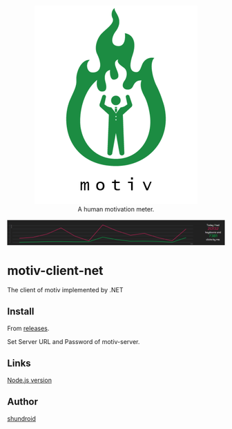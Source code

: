 ﻿<p align="center">
  <img src="./motiv-logo.png" /><br />
  A human motivation meter.<br />
  <br />
  <img src="./thumbnail.png" /><br />
</p>

# motiv-client-net

The client of motiv implemented by .NET

## Install

From [releases](https://github.com/shundroid/motiv-client-net/releases).

Set Server URL and Password of motiv-server.

## Links

[Node.js version](https://github.com/shundroid/motiv-client-node)

## Author

[shundroid](https://shundroid.netlify.com/)
